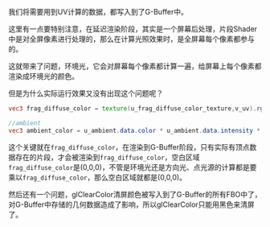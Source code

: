 我们将需要用到UV计算的数据，都写入到了G-Buffer中。

这里有一点要特别注意，在延迟渲染阶段，其实是一个屏幕后处理，片段Shader中是对全屏像素进行处理的，那么在计算光照效果时，是全屏幕每个像素都参与的。

这就带来了问题，环境光，它会对屏幕每个像素都计算一遍，给屏幕上每个像素都渲染成环境光的颜色。

但是为什么实际运行效果又没有出现这个问题呢？

```glsl
vec3 frag_diffuse_color = texture(u_frag_diffuse_color_texture,v_uv).rgb;

//ambient
vec3 ambient_color = u_ambient.data.color * u_ambient.data.intensity * frag_diffuse_color;
```

这个关键就在`frag_diffuse_color`，在渲染到G-Buffer阶段，只有实际有顶点数据存在的片段，才会被渲染到`frag_diffuse_color`，空白区域`frag_diffuse_color`是(0,0,0)，不管是环境光还是方向光、点光源的计算都是要乘以`frag_diffuse_color`，那么空白区域就都是(0,0,0)。


然后还有一个问题，glClearColor清屏颜色被写入到了G-Buffer的所有FBO中了，对G-Buffer中存储的几何数据造成了影响，所以glClearColor只能用黑色来清屏了。